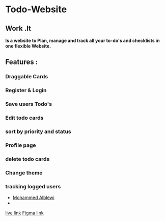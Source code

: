 # Todo-Website

## Work .It

**Is a website to Plan, manage and track all your to-do's and checklists in one flexible Website.**

## Features :

### Draggable Cards

### Register & Login

### Save users Todo's

### Edit todo cards

### sort by priority and status

### Profile page

### delete todo cards

### Change theme

### tracking logged users


- [Mohammed Alblewi](https://github.com/mohammedalblewi)
- 

[live link](https://mohammedalblewi.github.io/Todo-website/)
[Figma link](https://www.figma.com/file/BU7Db5UkPcYimCRe6WgdWt/To-Do?node-id=0%3A1)
